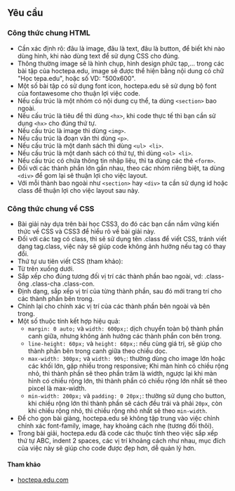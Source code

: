 ## Yêu cầu
### Công thức chung HTML

* Cần xác định rõ: đâu là image, đâu là text, đâu là button, để biết khi nào dùng hình, khi nào dùng text để sử dụng CSS cho đúng.
* Thông thường image sẽ là hình chụp, hình design phức tạp,... trong các bài tập của hoctepa.edu, image sẽ được thể hiện bằng nội dung có chữ "Học tepa.edu", hoặc số VD: "500x600".
* Một số bài tập có sử dụng font icon, hoctepa.edu sẽ sử dụng bộ font của fontawesome cho thuận lợi việc code.
* Nếu cấu trúc là một nhóm có nội dung cụ thể, ta dùng `<section>` bao ngoài.
* Nếu cấu trúc là tiêu đề thì dùng `<hx>`, khi code thực tế thì bạn cần sử dụng `<hx>` cho đúng thứ tự.
* Nếu cấu trúc là image thì dùng `<img>`.
* Nếu cấu trúc là đoạn văn thì dùng `<p>`.
* Nếu cấu trúc là một danh sách thì dùng `<ul> <li>`.
* Nếu cấu trúc là một danh sách có thứ tự, thì dùng `<ol> <li>`.
* Nếu cấu trúc có chứa thông tin nhập liệu, thì ta dùng các thẻ `<form>`.
* Đối với các thành phần lớn gần nhau, theo các nhóm riêng biệt, ta dùng `<div>` để gom lại sẽ thuận lợi cho việc layout.
* Với mỗi thành bao ngoài như `<section>` hay `<div>` ta cần sử dụng id hoặc class để thuận lợi cho việc layout sau này.

### Công thức chung về CSS

* Bài giải này dựa trên bài học CSS3, do đó các bạn cần nắm vững kiến thức về CSS và CSS3 để hiểu rõ về bài giải này.
* Đối với các tag có class, thì sẽ sử dụng tên .class để viết CSS, tránh viết dạng tag.class, việc này sẽ giúp code không ảnh hưởng nếu tag có thay đổi.
* Thứ tự ưu tiên viết CSS (tham khảo):
* Từ trên xuống dưới.
* Sắp xếp cho đúng tương đối vị trí các thành phần bao ngoài, vd: .class-ông .class-cha .class-con.
* Định dạng, sắp xếp vị trí của từng thành phần, sau đó mới trang trí cho các thành phần bên trong.
* Chỉnh lại cho chính xác vị trí của các thành phần bên ngoài và bên trong.
* Một số thuộc tính kết hợp hiệu quả:
  * `margin: 0 auto;` và `width: 600px;`: dịch chuyển toàn bộ thành phần canh giữa, nhưng không ảnh hưởng các thành phần con bên trong.
  * `line-height: 60px;` và `height: 60px;`: nếu cùng giá trị, sẽ giúp cho thành phần bên trong canh giữa theo chiều dọc.
  * `max-width: 300px;` và `width: 90%;`: thường dùng cho image lớn hoặc các khối lớn, gặp nhiều trong responsive; Khi màn hình có chiều rộng nhỏ, thì thành phần sẽ theo phần trăm là width, ngược lại khi màn hỉnh có chiều rộng lớn, thì thành phần có chiều rộng lớn nhất sẽ theo pixcel là max-width.
  * `min-width: 200px;` và `padding: 0 20px;`: thường sử dụng cho button, khi chiều rộng lớn thì thành phần sẽ cách đều trái và phải `20px`, còn khi chiều rộng nhỏ, thì chiều rộng nhỏ nhất sẽ theo `min-width`.
* Để cho gọn bài giảng, hoctepa.edu sẽ không tập trung vào việc chỉnh chính xác font-family, image, hay khoảng cách nhẹ (tương đối thôi).
* Trong bài giải, hoctepa.edu đã code các thuộc tính theo việc sắp xếp thứ tự ABC, indent 2 spaces, các vị trí khoảng cách như nhau, mục đích của việc này sẽ giúp cho code được đẹp hơn, dễ quản lý hơn.

#### Tham khảo

* [hoctepa.edu.com](https://hoctepa.edu.com/exercises/html-html5/#basic)
